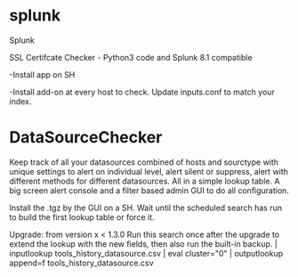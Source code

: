 # splunk
Splunk

SSL Certifcate Checker - Python3 code and Splunk 8.1 compatible

-Install app on SH

-Install add-on at every host to check. Update inputs.conf to match your index.

# DataSourceChecker
Keep track of all your datasources combined of hosts and sourctype with unique settings to alert on individual level, alert silent or suppress, alert with different methods for different datasources. All in a simple lookup table. A big screen alert console and a filter based admin GUI to do all configuration.

Install the .tgz by the GUI on a SH. Wait until the scheduled search has run to build the first lookup table or force it.

Upgrade: from version x < 1.3.0
Run this search once after the upgrade to extend the lookup with the new fields, then also run the built-in backup.
| inputlookup tools_history_datasource.csv
| eval cluster="0"
| outputlookup append=f tools_history_datasource.csv
